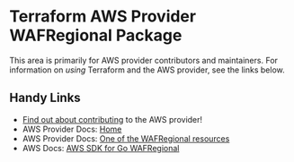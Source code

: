 # Terraform AWS Provider WAFRegional Package

This area is primarily for AWS provider contributors and maintainers. For information on _using_ Terraform and the AWS provider, see the links below.


## Handy Links

* [Find out about contributing](../../../docs/contributing) to the AWS provider!
* AWS Provider Docs: [Home](https://registry.terraform.io/providers/hashicorp/aws/latest/docs)
* AWS Provider Docs: [One of the WAFRegional resources](https://registry.terraform.io/providers/hashicorp/aws/latest/docs/resources/wafregional_byte_match_set)
* AWS Docs: [AWS SDK for Go WAFRegional](https://docs.aws.amazon.com/sdk-for-go/api/service/wafregional/)
